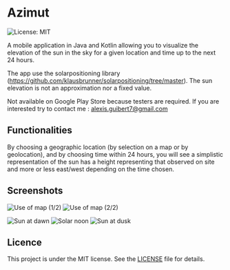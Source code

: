 # Azimut

![License: MIT](https://img.shields.io/badge/License-MIT-yellow.svg)

A mobile application in Java and Kotlin allowing you to visualize the elevation of the sun in the sky for a given location and time up to the next 24 hours.

The app use the solarpositioning library (https://github.com/klausbrunner/solarpositioning/tree/master).
The sun elevation is not an approximation nor a fixed value. 

Not available on Google Play Store because testers are required.
If you are interested try to contact me : alexis.guibert7@gmail.com

## Functionalities

By choosing a geographic location (by selection on a map or by geolocation), and by choosing time within 24 hours, you will see a simplistic representation of the sun has a height representing that observed on site and more or less east/west depending on the time chosen.

## Screenshots

![Use of map (1/2)](app/src/main/java/com/astro/azimut/demoImages/map1.jpg)
![Use of map (2/2)](app/src/main/java/com/astro/azimut/demoImages/map2.jpg)

![Sun at dawn](app/src/main/java/com/astro/azimut/demoImages/morning.jpg)
![Solar noon](app/src/main/java/com/astro/azimut/demoImages/noon.jpg)
![Sun at dusk](app/src/main/java/com/astro/azimut/demoImages/evening.jpg)

## Licence

This project is under the MIT license. See the <a href="LICENSE">LICENSE</a> file for details.

